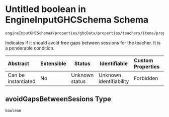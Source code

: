 # Untitled boolean in EngineInputGHCSchema Schema

```txt
engineInputGHCSchema#/properties/ghcData/properties/teachers/items/properties/settings/items/properties/avoidGapsBetweenSesions
```

Indicates if it should avoid free gaps between sessions for the teacher. It is a ponderable condition.


| Abstract            | Extensible | Status         | Identifiable            | Custom Properties | Additional Properties | Access Restrictions | Defined In                                                         |
| :------------------ | ---------- | -------------- | ----------------------- | :---------------- | --------------------- | ------------------- | ------------------------------------------------------------------ |
| Can be instantiated | No         | Unknown status | Unknown identifiability | Forbidden         | Allowed               | none                | [ghc.schema.json\*](../out/ghc.schema.json "open original schema") |

## avoidGapsBetweenSesions Type

`boolean`
